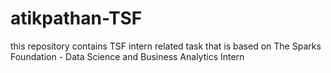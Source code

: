 # atikpathan-TSF
this repository contains TSF  intern related task that is based on The Sparks Foundation - Data Science and Business Analytics Intern
